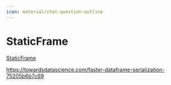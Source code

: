 ```yaml
---
icon: material/chat-question-outline
---
```


# StaticFrame

[StaticFrame](https://github.com/static-frame/static-frame)

https://towardsdatascience.com/faster-dataframe-serialization-75205b6b7c69

